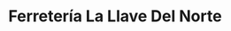 ---
title: "Ferretería La Llave Del Norte"
url: /chapinero/ferreteria-la-llave-del-norte/
shop: Eisenwaren
---